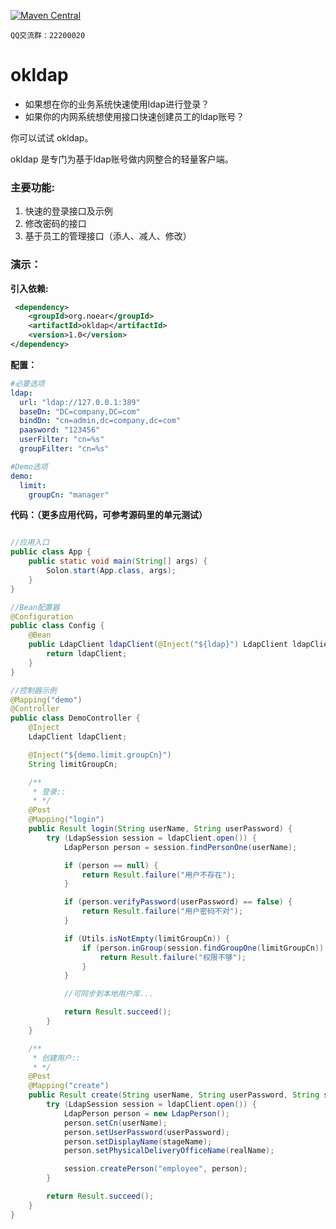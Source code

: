 
[![Maven Central](https://img.shields.io/maven-central/v/org.noear/okldap.svg)](https://mvnrepository.com/search?q=g:org.noear%20AND%20okldap)

` QQ交流群：22200020 `

# okldap

* 如果想在你的业务系统快速使用ldap进行登录？
* 如果你的内网系统想使用接口快速创建员工的ldap账号？

你可以试试 okldap。

okldap 是专门为基于ldap账号做内网整合的轻量客户端。

### 主要功能:

1. 快速的登录接口及示例
2. 修改密码的接口
3. 基于员工的管理接口（添人、减人、修改）


### 演示：

**引入依赖:**

```xml
 <dependency>
    <groupId>org.noear</groupId>
    <artifactId>okldap</artifactId>
    <version>1.0</version>
</dependency>
```

**配置：**

```yaml
#必要选项
ldap:
  url: "ldap://127.0.0.1:389"
  baseDn: "DC=company,DC=com"
  bindDn: "cn=admin,dc=company,dc=com"
  paasword: "123456"
  userFilter: "cn=%s"
  groupFilter: "cn=%s"

#Demo选项
demo:
  limit:
    groupCn: "manager"
```

**代码：（更多应用代码，可参考源码里的单元测试）**

```java

//应用入口
public class App {
    public static void main(String[] args) {
        Solon.start(App.class, args);
    }
}

//Bean配置器
@Configuration
public class Config {
    @Bean
    public LdapClient ldapClient(@Inject("${ldap}") LdapClient ldapClient) {
        return ldapClient;
    }
}

//控制器示例
@Mapping("demo")
@Controller
public class DemoController {
    @Inject
    LdapClient ldapClient;

    @Inject("${demo.limit.groupCn}")
    String limitGroupCn;

    /**
     * 登录::
     * */
    @Post
    @Mapping("login")
    public Result login(String userName, String userPassword) {
        try (LdapSession session = ldapClient.open()) {
            LdapPerson person = session.findPersonOne(userName);

            if (person == null) {
                return Result.failure("用户不存在");
            }

            if (person.verifyPassword(userPassword) == false) {
                return Result.failure("用户密码不对");
            }

            if (Utils.isNotEmpty(limitGroupCn)) {
                if (person.inGroup(session.findGroupOne(limitGroupCn)) == false) {
                    return Result.failure("权限不够");
                }
            }

            //可同步到本地用户库...

            return Result.succeed();
        }
    }

    /**
     * 创建用户::
     * */
    @Post
    @Mapping("create")
    public Result create(String userName, String userPassword, String stageName, String realName) {
        try (LdapSession session = ldapClient.open()) {
            LdapPerson person = new LdapPerson();
            person.setCn(userName);
            person.setUserPassword(userPassword);
            person.setDisplayName(stageName);
            person.setPhysicalDeliveryOfficeName(realName);

            session.createPerson("employee", person);
        }

        return Result.succeed();
    }
}
```
